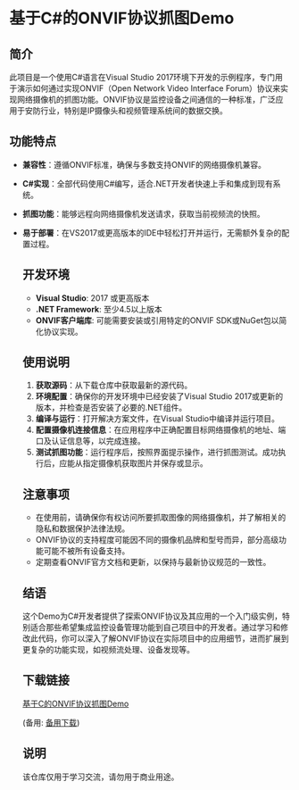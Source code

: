 # 基于C#的ONVIF协议抓图Demo

## 简介

此项目是一个使用C#语言在Visual Studio 2017环境下开发的示例程序，专门用于演示如何通过实现ONVIF（Open Network Video Interface Forum）协议来实现网络摄像机的抓图功能。ONVIF协议是监控设备之间通信的一种标准，广泛应用于安防行业，特别是IP摄像头和视频管理系统间的数据交换。

## 功能特点

- **兼容性**：遵循ONVIF标准，确保与多数支持ONVIF的网络摄像机兼容。
- **C#实现**：全部代码使用C#编写，适合.NET开发者快速上手和集成到现有系统。
- **抓图功能**：能够远程向网络摄像机发送请求，获取当前视频流的快照。
- **易于部署**：在VS2017或更高版本的IDE中轻松打开并运行，无需额外复杂的配置过程。

  ## 开发环境

  - **Visual Studio**: 2017 或更高版本
  - **.NET Framework**: 至少4.5以上版本
  - **ONVIF客户端库**: 可能需要安装或引用特定的ONVIF SDK或NuGet包以简化协议实现。

  ## 使用说明

  1. **获取源码**：从下载仓库中获取最新的源代码。
  2. **环境配置**：确保你的开发环境中已经安装了Visual Studio 2017或更新的版本，并检查是否安装了必要的.NET组件。
  3. **编译与运行**：打开解决方案文件，在Visual Studio中编译并运行项目。
  4. **配置摄像机连接信息**：在应用程序中正确配置目标网络摄像机的地址、端口及认证信息等，以完成连接。
  5. **测试抓图功能**：运行程序后，按照界面提示操作，进行抓图测试。成功执行后，应能从指定摄像机获取图片并保存或显示。

  ## 注意事项

  - 在使用前，请确保你有权访问所要抓取图像的网络摄像机，并了解相关的隐私和数据保护法律法规。
  - ONVIF协议的支持程度可能因不同的摄像机品牌和型号而异，部分高级功能可能不被所有设备支持。
  - 定期查看ONVIF官方文档和更新，以保持与最新协议规范的一致性。

  ## 结语

  这个Demo为C#开发者提供了探索ONVIF协议及其应用的一个入门级实例，特别适合那些希望集成监控设备管理功能到自己项目中的开发者。通过学习和修改此代码，你可以深入了解ONVIF协议在实际项目中的应用细节，进而扩展到更复杂的功能实现，如视频流处理、设备发现等。

  ## 下载链接
  [基于C的ONVIF协议抓图Demo](https://pan.quark.cn/s/7e139fc1557a) 

  (备用: [备用下载](https://pan.baidu.com/s/15fmzbIIdNn63eZkCaB_mww?pwd=1234))

  ## 说明

  该仓库仅用于学习交流，请勿用于商业用途。
